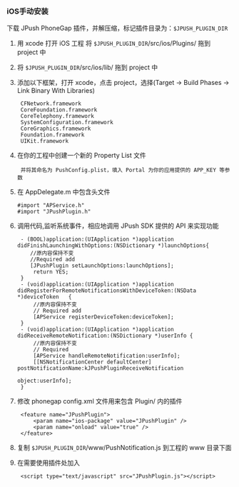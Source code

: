 ### iOS手动安装

下载 JPush PhoneGap 插件，并解压缩，标记插件目录为：`$JPUSH_PLUGIN_DIR`


1. 用 xcode 打开 iOS 工程 将 `$JPUSH_PLUGIN_DIR`/src/ios/Plugins/ 拖到 project 中  
2. 将 `$JPUSH_PLUGIN_DIR`/src/ios/lib/ 拖到 project 中  

4. 添加以下框架，打开 xcode，点击 project，选择(Target -> Build Phases -> Link Binary With Libraries)

		CFNetwork.framework
		CoreFoundation.framework
		CoreTelephony.framework
		SystemConfiguration.framework
		CoreGraphics.framework
		Foundation.framework
		UIKit.framework


5. 在你的工程中创建一个新的 Property List 文件

		并将其命名为 PushConfig.plist，填入 Portal 为你的应用提供的 APP_KEY 等参数

10. 在 AppDelegate.m 中包含头文件

		#import "APService.h"
	    #import "JPushPlugin.h"

6. 调用代码,监听系统事件，相应地调用 JPush SDK 提供的 API 来实现功能

		- (BOOL)application:(UIApplication *)application didFinishLaunchingWithOptions:(NSDictionary *)launchOptions{
		   //原内容保持不变
		   //Required add
		   [JPushPlugin setLaunchOptions:launchOptions];
		    return YES;
		}
		- (void)application:(UIApplication *)application didRegisterForRemoteNotificationsWithDeviceToken:(NSData *)deviceToken   {
		    //原内容保持不变
		    // Required add
		    [APService registerDeviceToken:deviceToken];
		}
		- (void)application:(UIApplication *)application didReceiveRemoteNotification:(NSDictionary *)userInfo {
		    //原内容保持不变
		    // Required
		    [APService handleRemoteNotification:userInfo];
    		[[NSNotificationCenter defaultCenter] postNotificationName:kJPushPluginReceiveNotification
                                                               object:userInfo];
		}

7. 修改 phonegap config.xml 文件用来包含 Plugin/ 内的插件


		<feature name="JPushPlugin">
		    <param name="ios-package" value="JPushPlugin" />
		    <param name="onload" value="true" />
		</feature>


8. 复制 `$JPUSH_PLUGIN_DIR`/www/PushNotification.js 到工程的 www 目录下面  
9. 在需要使用插件处加入

		<script type="text/javascript" src="JPushPlugin.js"></script>
